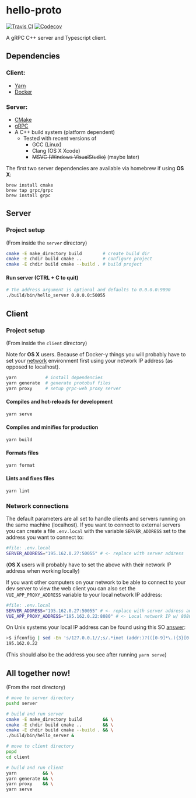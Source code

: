 # hello-proto

[![Travis CI][travis-badge]][travis-link]
[![Codecov][codecov-badge]][codecov-link]

A gRPC C++ server and Typescript client.

## Dependencies

### Client:

- [Yarn](https://yarnpkg.com/lang/en/docs/install)
- [Docker](https://docs.docker.com/install/)

### Server:

- [CMake](https://cmake.org/download/)
- [gRPC](https://github.com/grpc/grpc/blob/master/BUILDING.md)
- A C++ build system (platform dependent)
  - Tested with recent versions of
    - GCC (Linux)
    - Clang (OS X Xcode)
    - ~~MSVC (Windows VisualStudio)~~ (maybe later)

The first two server dependencies are available via homebrew if using **OS X**:

```
brew install cmake
brew tap grpc/grpc
brew install grpc
```

## Server

### Project setup

(From inside the `server` directory)

```bash
cmake -E make_directory build        # create build dir
cmake -E chdir build cmake ..        # configure project
cmake -E chdir build cmake --build . # build project
```

#### Run server (CTRL + C to quit)

```bash
# The address argument is optional and defaults to 0.0.0.0:9090
./build/bin/hello_server 0.0.0.0:50055
```

## Client

### Project setup

(From inside the `client` directory)

Note for **OS X** users. Because of Docker-y things you will probably have to set your [network](#network-connections) environment first using your network IP address (as opposed to localhost).

```bash
yarn           # install dependencies
yarn generate  # generate protobuf files
yarn proxy     # setup grpc-web proxy server
```

#### Compiles and hot-reloads for development

```bash
yarn serve
```

#### Compiles and minifies for production

```bash
yarn build
```

#### Formats files

```bash
yarn format
```

#### Lints and fixes files

```bash
yarn lint
```

### Network connections

The default parameters are all set to handle clients and servers running on the same machine (localhost). If you want to connect to external servers you can create a file `.env.local` with the variable `SERVER_ADDRESS` set to the address you want to connect to:

```bash
#file: .env.local
SERVER_ADDRESS="195.162.0.27:50055" # <- replace with server address

```

(**OS X** users will probably have to set the above with their network IP address when working locally)

If you want other computers on your network to be able to connect to your dev server to view the web client you can also set the `VUE_APP_PROXY_ADDRESS` variable to your local network IP address:

```bash
#file: .env.local
SERVER_ADDRESS="195.162.0.27:50055" # <- replace with server address and port
VUE_APP_PROXY_ADDRESS="195.162.0.22:8080" # <- Local network IP w/ 8080 port

```

On Unix systems your local IP address can be found using this SO [answer](https://stackoverflow.com/a/13322549/4832835):

```bash
>$ ifconfig | sed -En 's/127.0.0.1//;s/.*inet (addr:)?(([0-9]*\.){3}[0-9]*).*/\2/p'
195.162.0.22
```

(This should also be the address you see after running `yarn serve`)

## All together now!

(From the root directory)

```bash
# move to server directory
pushd server

# build and run server
cmake -E make_directory build        && \
cmake -E chdir build cmake ..        && \
cmake -E chdir build cmake --build . && \
./build/bin/hello_server &

# move to client directory
popd
cd client

# build and run client
yarn          && \
yarn generate && \
yarn proxy    && \
yarn serve

```

[travis-badge]: https://travis-ci.org/LoganBarnes/hello-proto.svg?branch=minecraft
[travis-link]: https://travis-ci.org/LoganBarnes/hello-proto
[codecov-badge]: https://codecov.io/gh/LoganBarnes/hello-proto/branch/minecraft/graph/badge.svg
[codecov-link]: https://codecov.io/gh/LoganBarnes/hello-proto
